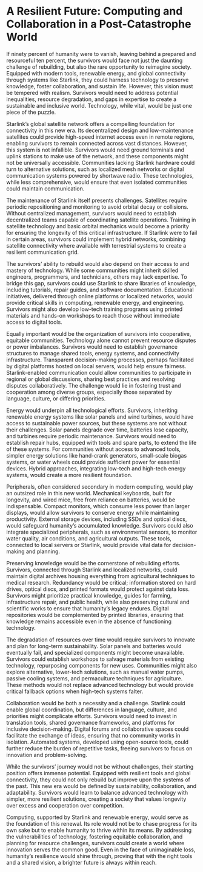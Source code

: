 # A Resilient Future: Computing and Collaboration in a Post-Catastrophe World

If ninety percent of humanity were to vanish, leaving behind a prepared and resourceful ten percent, the survivors would face not just the daunting challenge of rebuilding, but also the rare opportunity to reimagine society. Equipped with modern tools, renewable energy, and global connectivity through systems like Starlink, they could harness technology to preserve knowledge, foster collaboration, and sustain life. However, this vision must be tempered with realism. Survivors would need to address potential inequalities, resource degradation, and gaps in expertise to create a sustainable and inclusive world. Technology, while vital, would be just one piece of the puzzle.

Starlink’s global satellite network offers a compelling foundation for connectivity in this new era. Its decentralized design and low-maintenance satellites could provide high-speed internet access even in remote regions, enabling survivors to remain connected across vast distances. However, this system is not infallible. Survivors would need ground terminals and uplink stations to make use of the network, and these components might not be universally accessible. Communities lacking Starlink hardware could turn to alternative solutions, such as localized mesh networks or digital communication systems powered by shortwave radio. These technologies, while less comprehensive, would ensure that even isolated communities could maintain communication.

The maintenance of Starlink itself presents challenges. Satellites require periodic repositioning and monitoring to avoid orbital decay or collisions. Without centralized management, survivors would need to establish decentralized teams capable of coordinating satellite operations. Training in satellite technology and basic orbital mechanics would become a priority for ensuring the longevity of this critical infrastructure. If Starlink were to fail in certain areas, survivors could implement hybrid networks, combining satellite connectivity where available with terrestrial systems to create a resilient communication grid.

The survivors’ ability to rebuild would also depend on their access to and mastery of technology. While some communities might inherit skilled engineers, programmers, and technicians, others may lack expertise. To bridge this gap, survivors could use Starlink to share libraries of knowledge, including tutorials, repair guides, and software documentation. Educational initiatives, delivered through online platforms or localized networks, would provide critical skills in computing, renewable energy, and engineering. Survivors might also develop low-tech training programs using printed materials and hands-on workshops to reach those without immediate access to digital tools.

Equally important would be the organization of survivors into cooperative, equitable communities. Technology alone cannot prevent resource disputes or power imbalances. Survivors would need to establish governance structures to manage shared tools, energy systems, and connectivity infrastructure. Transparent decision-making processes, perhaps facilitated by digital platforms hosted on local servers, would help ensure fairness. Starlink-enabled communication could allow communities to participate in regional or global discussions, sharing best practices and resolving disputes collaboratively. The challenge would lie in fostering trust and cooperation among diverse groups, especially those separated by language, culture, or differing priorities.

Energy would underpin all technological efforts. Survivors, inheriting renewable energy systems like solar panels and wind turbines, would have access to sustainable power sources, but these systems are not without their challenges. Solar panels degrade over time, batteries lose capacity, and turbines require periodic maintenance. Survivors would need to establish repair hubs, equipped with tools and spare parts, to extend the life of these systems. For communities without access to advanced tools, simpler energy solutions like hand-crank generators, small-scale biogas systems, or water wheels could provide sufficient power for essential devices. Hybrid approaches, integrating low-tech and high-tech energy systems, would create a more resilient foundation.

Peripherals, often considered secondary in modern computing, would play an outsized role in this new world. Mechanical keyboards, built for longevity, and wired mice, free from reliance on batteries, would be indispensable. Compact monitors, which consume less power than larger displays, would allow survivors to conserve energy while maintaining productivity. External storage devices, including SSDs and optical discs, would safeguard humanity’s accumulated knowledge. Survivors could also integrate specialized peripherals, such as environmental sensors, to monitor water quality, air conditions, and agricultural outputs. These tools, connected to local servers or Starlink, would provide vital data for decision-making and planning.

Preserving knowledge would be the cornerstone of rebuilding efforts. Survivors, connected through Starlink and localized networks, could maintain digital archives housing everything from agricultural techniques to medical research. Redundancy would be critical; information stored on hard drives, optical discs, and printed formats would protect against data loss. Survivors might prioritize practical knowledge, guides for farming, infrastructure repair, and public health, while also preserving cultural and scientific works to ensure that humanity’s legacy endures. Digital repositories would be complemented by printed libraries, ensuring that knowledge remains accessible even in the absence of functioning technology.

The degradation of resources over time would require survivors to innovate and plan for long-term sustainability. Solar panels and batteries would eventually fail, and specialized components might become unavailable. Survivors could establish workshops to salvage materials from existing technology, repurposing components for new uses. Communities might also explore alternative, lower-tech solutions, such as manual water pumps, passive cooling systems, and permaculture techniques for agriculture. These methods would not replace advanced technology but would provide critical fallback options when high-tech systems falter.

Collaboration would be both a necessity and a challenge. Starlink could enable global coordination, but differences in language, culture, and priorities might complicate efforts. Survivors would need to invest in translation tools, shared governance frameworks, and platforms for inclusive decision-making. Digital forums and collaborative spaces could facilitate the exchange of ideas, ensuring that no community works in isolation. Automated systems, developed using open-source tools, could further reduce the burden of repetitive tasks, freeing survivors to focus on innovation and problem-solving.

While the survivors’ journey would not be without challenges, their starting position offers immense potential. Equipped with resilient tools and global connectivity, they could not only rebuild but improve upon the systems of the past. This new era would be defined by sustainability, collaboration, and adaptability. Survivors would learn to balance advanced technology with simpler, more resilient solutions, creating a society that values longevity over excess and cooperation over competition.

Computing, supported by Starlink and renewable energy, would serve as the foundation of this renewal. Its role would not be to chase progress for its own sake but to enable humanity to thrive within its means. By addressing the vulnerabilities of technology, fostering equitable collaboration, and planning for resource challenges, survivors could create a world where innovation serves the common good. Even in the face of unimaginable loss, humanity’s resilience would shine through, proving that with the right tools and a shared vision, a brighter future is always within reach.

